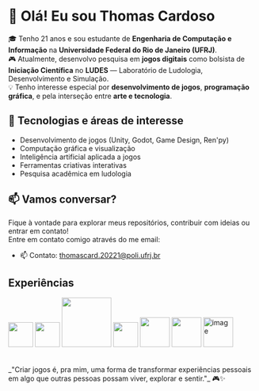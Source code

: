 # 👋 Olá! Eu sou Thomas Cardoso

🎓 Tenho 21 anos e sou estudante de **Engenharia de Computação e Informação** na **Universidade Federal do Rio de Janeiro (UFRJ)**.  
🎮 Atualmente, desenvolvo pesquisa em **jogos digitais** como bolsista de **Iniciação Científica** no **LUDES** — Laboratório de Ludologia, Desenvolvimento e Simulação.  
💡 Tenho interesse especial por **desenvolvimento de jogos**, **programação gráfica**, e pela interseção entre **arte e tecnologia**.

## 🚀 Tecnologias e áreas de interesse
- Desenvolvimento de jogos (Unity, Godot, Game Design, Ren'py)
- Computação gráfica e visualização
- Inteligência artificial aplicada a jogos
- Ferramentas criativas interativas
- Pesquisa acadêmica em ludologia

## 📫 Vamos conversar?
Fique à vontade para explorar meus repositórios, contribuir com ideias ou entrar em contato!  
Entre em contato comigo através do me email:

- 📫 Contato: thomascard.20221@poli.ufrj.br


## Experiências
<div>
<img src="https://github.com/thomascard2004/thomascard2004/assets/112047248/3aae9aca-cdcf-4639-95e3-f5c67614200b" width="50px">
<img src="https://github.com/thomascard2004/thomascard2004/assets/112047248/d3b47d0a-5edf-44c6-a363-ffb046823159" width="50px">
<img src="https://github.com/thomascard2004/thomascard2004/assets/112047248/96691d9c-5334-40a1-a644-b923435e7d0c" width="100px">
<img src="https://github.com/thomascard2004/thomascard2004/assets/112047248/913fb840-1356-4abc-9ef0-c894963fe38f" width="50px">
<img src="https://github.com/thomascard2004/thomascard2004/assets/112047248/775e00db-b8f2-47b3-9ff1-656bffd577e6" width="60px">
<img src="https://github.com/user-attachments/assets/7a25fff4-7b7e-443e-ac29-f5aa0c29cc47" width="60px">
<img alt="image" src="https://github.com/user-attachments/assets/55a729e8-9cda-4767-81a8-ff224177df37" width="60px" />

</div>

<br>
<br>
_"Criar jogos é, pra mim, uma forma de transformar experiências pessoais em algo que outras pessoas possam viver, explorar e sentir."_ 🎮✨


  
